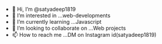 - 👋 Hi, I’m @satyadeep1819
- 👀 I’m interested in ...web-developments 
- 🌱 I’m currently learning ...Javascript 
- 💞️ I’m looking to collaborate on ...Web projects
- 📫 How to reach me ...DM on Instagram id(satyadeep1819)

<!---
satyadeep1819/satyadeep1819 is a ✨ special ✨ repository because its `README.md` (this file) appears on your GitHub profile.
You can click the Preview link to take a look at your changes.
--->
